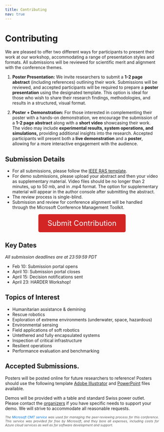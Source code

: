 ```yaml
---
title: Contributing
nav: true
---
```


# Contributing

We are pleased to offer two different ways for participants to present their work at our workshop, accommodating a range of presentation styles and formats. All submissions will be reviewed for scientific merit and alignment with the conference themes.

1. **Poster Presentation:** We invite researchers to submit a **1-2 page abstract** (including references) outlining their work. Submissions will be reviewed, and accepted participants will be required to prepare a **poster presentation** using the designated template. This option is ideal for those who wish to share their research findings, methodologies, and results in a structured, visual format.

2. **Poster + Demonstration:** For those interested in complementing their poster with a hands-on demonstration, we encourage the submission of a **1-2 page abstract** along with a **short video** showcasing their work. The video may include **experimental results, system operations, and simulations,** providing additional insights into the research. Accepted participants will present both a **live demonstration** and a **poster**, allowing for a more interactive engagement with the audience. 

## Submission Details

- For all submissions, please follow the [IEEE RAS template](https://ras.papercept.net/conferences/support/support.php).
- For demo submissions, please upload your abstract and then your video as supplementary material. Video files should be no longer than 2 minutes, up to 50 mb, and in .mp4 format. The option for supplementary material will appear in the author console after submitting the abstract.
- The review process is single-blind.
- Submission and review for conference alignment will be handled through the Microsoft Conference Management Toolkit.

<div style="text-align: center;">
  <a href="https://cmt3.research.microsoft.com/HARDER2025" class="button">Submit Contribution</a>
</div>

<style>
.button {
  display: inline-block;
  padding: 15px 30px;
  font-size: 24px;
  color: white;
  background-color: #d42525;
  text-decoration: none;
  border-radius: 5px;
  transition: background 0.3s;
}

.button:hover {
  background-color: #ff95a1;
}

.button:visited,
.button:active,
.button:focus {
  color: white !important;
  text-decoration: none;
}
</style>

## Key Dates

*All submission deadlines are at 23:59:59 PDT*

- Feb 10: Submission portal opens
- April 10: Submission portal closes
- April 15: Decision notifications sent
- April 23: HARDER Workshop!

## Topics of Interest
- Humanitarian assistance & demining
- Rescue robotics
- Exploration of extreme environments (underwater, space, hazardous)
- Environmental sensing
- Field applications of soft robotics
- Untethered and fully encapsulated systems
- Inspection of critical infrastructure
- Resilient operations
- Performance evaluation and benchmarking

## Accepted Submissions.

Posters will be posted online for future researchers to reference! Posters should use the following template [Adobe Illustrator](https://drive.google.com/file/d/11GiLXmSUbyQJZmtaic-X38Gtbfe8aT4r/view?usp=sharing) and [PowerPoint](https://docs.google.com/presentation/d/16zIEQakUeFcQu-LW7_O3i4SD3WojrLgp/edit?usp=sharing&ouid=106091177615694516459&rtpof=true&sd=true) files available.

Demos will be provided with a table and standard Swiss power outlet. Please contact the [organizers](mailto:nhanson2@mit.edu) if you have specific needs to support your demo. We will strive to accommodate all reasonable requests.

<p class="footnote">
  <i>The <a href="https://cmt3.research.microsoft.com">Microsoft CMT service</a> was used for managing the peer-reviewing process for this conference. This service was provided for free by Microsoft, and they bore all expenses, including costs for Azure cloud services as well as for software development and support.</i>
</p>

<style>
.footnote {
  font-size: 0.75em; /* Adjusts to footnote size */
  color: #555; /* Slightly muted color */
  text-align: justify;
}

.footnote a {
  color: #0073e6; /* Ensures the link is visible */
  text-decoration: none;
}

.footnote a:hover {
  text-decoration: underline;
}
</style>